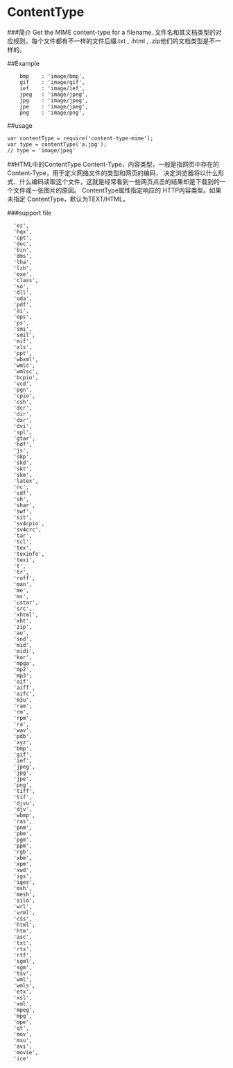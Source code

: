 ContentType
===========
###简介
Get the MIME content-type for a filename.
文件名和其文档类型的对应规则，每个文件都有不一样的文件后缀.txt ,  .html , .zip他们的文档类型是不一样的。

##Example

```
    bmp    : 'image/bmp',
    gif    : 'image/gif',
    ief    : 'image/ief',
    jpeg   : 'image/jpeg',
    jpg    : 'image/jpeg',
    jpe    : 'image/jpeg',
    png    : 'image/png',
```

##usage

```
var contentType = require('content-type-mime');
var type = contentType('a.jpg');
// type = 'image/jpeg'
```

##HTML中的ContentType
Content-Type，内容类型，一般是指网页中存在的Content-Type，用于定义网络文件的类型和网页的编码，
决定浏览器将以什么形式、什么编码读取这个文件，这就是经常看到一些网页点击的结果却是下载到的一个文件或一张图片的原因。
ContentType属性指定响应的 HTTP内容类型。如果未指定 ContentType，默认为TEXT/HTML。

###support file

```
  'ez',
  'hqx',
  'cpt',
  'doc',
  'bin',
  'dms',
  'lha',
  'lzh',
  'exe',
  'class',
  'so',
  'dll',
  'oda',
  'pdf',
  'ai',
  'eps',
  'ps',
  'smi',
  'smil',
  'mif',
  'xls',
  'ppt',
  'wbxml',
  'wmlc',
  'wmlsc',
  'bcpio',
  'vcd',
  'pgn',
  'cpio',
  'csh',
  'dcr',
  'dir',
  'dxr',
  'dvi',
  'spl',
  'gtar',
  'hdf',
  'js',
  'skp',
  'skd',
  'skt',
  'skm',
  'latex',
  'nc',
  'cdf',
  'sh',
  'shar',
  'swf',
  'sit',
  'sv4cpio',
  'sv4crc',
  'tar',
  'tcl',
  'tex',
  'texinfo',
  'texi',
  't',
  'tr',
  'roff',
  'man',
  'me',
  'ms',
  'ustar',
  'src',
  'xhtml',
  'xht',
  'zip',
  'au',
  'snd',
  'mid',
  'midi',
  'kar',
  'mpga',
  'mp2',
  'mp3',
  'aif',
  'aiff',
  'aifc',
  'm3u',
  'ram',
  'rm',
  'rpm',
  'ra',
  'wav',
  'pdb',
  'xyz',
  'bmp',
  'gif',
  'ief',
  'jpeg',
  'jpg',
  'jpe',
  'png',
  'tiff',
  'tif',
  'djvu',
  'djv',
  'wbmp',
  'ras',
  'pnm',
  'pbm',
  'pgm',
  'ppm',
  'rgb',
  'xbm',
  'xpm',
  'xwd',
  'igs',
  'iges',
  'msh',
  'mesh',
  'silo',
  'wrl',
  'vrml',
  'css',
  'html',
  'htm',
  'asc',
  'txt',
  'rtx',
  'rtf',
  'sgml',
  'sgm',
  'tsv',
  'wml',
  'wmls',
  'etx',
  'xsl',
  'xml',
  'mpeg',
  'mpg',
  'mpe',
  'qt',
  'mov',
  'mxu',
  'avi',
  'movie',
  'ice'
```
